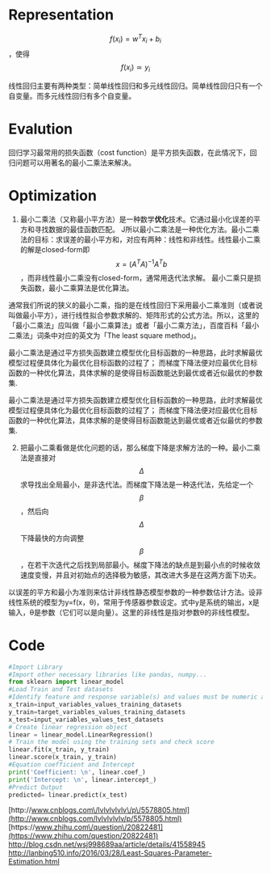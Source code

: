# Representation

$$f(x_{i}) = w^{T}x_{i} + b_{i}$$，使得$$f(x_{i}) \simeq y_{i}$$

线性回归主要有两种类型：简单线性回归和多元线性回归。简单线性回归只有一个自变量。而多元线性回归有多个自变量。

# Evalution

回归学习最常用的损失函数（cost function）是平方损失函数，在此情况下，回归问题可以用著名的最小二乘法来解决。

# Optimization

1. 最小二乘法（又称最小平方法）是一种数学**优化**技术。它通过最小化误差的平方和寻找数据的最佳函数匹配。
  J所以最小二乘法是一种优化方法。最小二乘法的目标：求误差的最小平方和，对应有两种：线性和非线性。线性最小二乘的解是closed-form即$$x=(A^T A)^{-1}A^Tb$$，而非线性最小二乘没有closed-form，通常用迭代法求解。
最小二乘只是损失函数，最小二乘算法是优化算法。

通常我们所说的狭义的最小二乘，指的是在线性回归下采用最小二乘准则（或者说叫做最小平方），进行线性拟合参数求解的、矩阵形式的公式方法。所以，这里的「最小二乘法」应叫做「最小二乘算法」或者「最小二乘方法」，百度百科「最小二乘法」词条中对应的英文为「The least square method」。


最小二乘法是通过平方损失函数建立模型优化目标函数的一种思路，此时求解最优模型过程便具体化为最优化目标函数的过程了；
而梯度下降法便对应最优化目标函数的一种优化算法，具体求解的是使得目标函数能达到最优或者近似最优的参数集.

最小二乘法是通过平方损失函数建立模型优化目标函数的一种思路，此时求解最优模型过程便具体化为最优化目标函数的过程了；
而梯度下降法便对应最优化目标函数的一种优化算法，具体求解的是使得目标函数能达到最优或者近似最优的参数集.

2. 把最小二乘看做是优化问题的话，那么梯度下降是求解方法的一种。最小二乘法是直接对$$\Delta$$求导找出全局最小，是非迭代法。而梯度下降法是一种迭代法，先给定一个$$\beta$$ ，然后向$$\Delta$$下降最快的方向调整$$\beta$$ ，在若干次迭代之后找到局部最小。梯度下降法的缺点是到最小点的时候收敛速度变慢，并且对初始点的选择极为敏感，其改进大多是在这两方面下功夫。

以误差的平方和最小为准则来估计非线性静态模型参数的一种参数估计方法。设非线性系统的模型为y=f(x，θ)，常用于传感器参数设定。式中y是系统的输出，x是输入，θ是参数（它们可以是向量）。这里的非线性是指对参数θ的非线性模型。

# Code

```python
#Import Library
#Import other necessary libraries like pandas, numpy...
from sklearn import linear_model
#Load Train and Test datasets
#Identify feature and response variable(s) and values must be numeric and numpy arrays
x_train=input_variables_values_training_datasets
y_train=target_variables_values_training_datasets
x_test=input_variables_values_test_datasets
# Create linear regression object
linear = linear_model.LinearRegression()
# Train the model using the training sets and check score
linear.fit(x_train, y_train)
linear.score(x_train, y_train)
#Equation coefficient and Intercept
print('Coefficient: \n', linear.coef_)
print('Intercept: \n', linear.intercept_)
#Predict Output
predicted= linear.predict(x_test)
```

[http:\/\/www.cnblogs.com\/lvlvlvlvlv\/p\/5578805.html](http://www.cnblogs.com/lvlvlvlvlv/p/5578805.html)
[https:\/\/www.zhihu.com\/question\/20822481](https://www.zhihu.com/question/20822481)
http://blog.csdn.net/wsj998689aa/article/details/41558945
http://lanbing510.info/2016/03/28/Least-Squares-Parameter-Estimation.html
